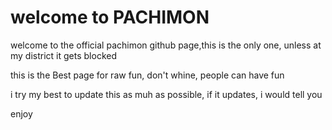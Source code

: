 # welcome to PACHIMON
welcome to the official pachimon github page,this is the only one, unless at my district it gets blocked


this is the Best page for raw fun, don't whine, people can have fun


i try my best to update this as muh as possible, if it updates, i would tell you 

enjoy



